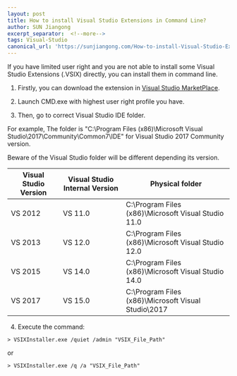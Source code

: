 ```yaml
---
layout: post
title: How to install Visual Studio Extensions in Command Line?
author: SUN Jiangong
excerpt_separator:  <!--more-->
tags: Visual-Studio
canonical_url: 'https://sunjiangong.com/How-to-install-Visual-Studio-Extensions-in-Command-Line/'
---
```


If you have limited user right and you are not able to install some Visual Studio Extensions (.VSIX) directly, you can install them in command line.

<!--more-->

1. Firstly, you can download the extension in [Visual Studio MarketPlace](https://marketplace.visualstudio.com).

2. Launch CMD.exe with highest user right profile you have.

3. Then, go to correct Visual Studio IDE folder.

For example, The folder is "C:\Program Files (x86)\Microsoft Visual Studio\2017\Community\Common7\IDE" for Visual Studio 2017 Community version.

Beware of the Visual Studio folder will be different depending its version.

| Visual Studio Version | Visual Studio Internal Version | Physical folder |
| --- | --- | -- |
| VS 2012 | VS 11.0 | C:\Program Files (x86)\Microsoft Visual Studio 11.0 |
| VS 2013 | VS 12.0 | C:\Program Files (x86)\Microsoft Visual Studio 12.0 |
| VS 2015 | VS 14.0 | C:\Program Files (x86)\Microsoft Visual Studio 14.0 |
| VS 2017 | VS 15.0 | C:\Program Files (x86)\Microsoft Visual Studio\2017 |

4. Execute the command:

```
> VSIXInstaller.exe /quiet /admin "VSIX_File_Path"
```
or
```
> VSIXInstaller.exe /q /a "VSIX_File_Path"
```



